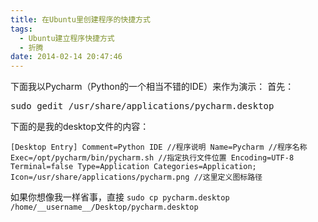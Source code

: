 ```yaml
---
title: 在Ubuntu里创建程序的快捷方式
tags:
  - Ubuntu建立程序快捷方式
  - 折腾
date: 2014-02-14 20:47:46
---
```


下面我以Pycharm（Python的一个相当不错的IDE）来作为演示：
首先：

<pre lang="shell">sudo gedit /usr/share/applications/pycharm.desktop</pre>
下面的是我的desktop文件的内容：

`[Desktop Entry]
Comment=Python IDE //程序说明
Name=Pycharm //程序名称
Exec=/opt/pycharm/bin/pycharm.sh //指定执行文件位置
Encoding=UTF-8
Terminal=false
Type=Application
Categories=Application;
Icon=/usr/share/applications/pycharm.png //这里定义图标路径`

如果你想像我一样省事，直接  `sudo cp pycharm.desktop /home/__username__/Desktop/pycharm.desktop`